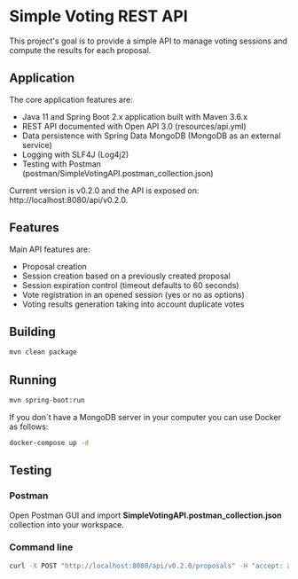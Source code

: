 # Simple Voting REST API

This project's goal is to provide a simple API to manage voting sessions and compute the results for each proposal.

## Application

The core application features are:

- Java 11 and Spring Boot 2.x application built with Maven 3.6.x
- REST API documented with Open API 3.0 (resources/api.yml)
- Data persistence with Spring Data MongoDB (MongoDB as an external service)
- Logging with SLF4J (Log4j2)
- Testing with Postman (postman/SimpleVotingAPI.postman_collection.json)

Current version is v0.2.0 and the API is exposed on: http://localhost:8080/api/v0.2.0.

## Features

Main API features are:

- Proposal creation
- Session creation based on a previously created proposal
- Session expiration control (timeout defaults to 60 seconds)
- Vote registration in an opened session (yes or no as options)
- Voting results generation taking into account duplicate votes

## Building

```bash
mvn clean package
```

## Running

```bash
mvn spring-boot:run
```

If you don´t have a MongoDB server in your computer you can use Docker as follows:

```bash
docker-compose up -d
```

## Testing

### Postman

Open Postman GUI and import **SimpleVotingAPI.postman_collection.json** collection into your workspace.

### Command line

```bash
curl -X POST "http://localhost:8080/api/v0.2.0/proposals" -H "accept: application/json" -H "Content-Type: application/json" -d "{\"description\":\"Example\"}"
```
